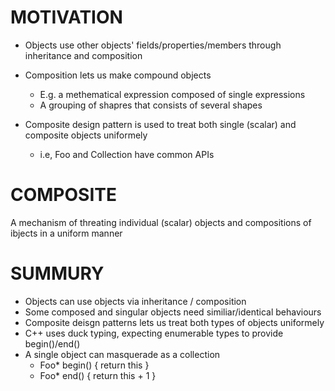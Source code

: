 # MOTIVATION
- Objects use other objects' fields/properties/members through inheritance and composition
- Composition lets us make compound objects
  - E.g. a methematical expression composed of single expressions
  - A grouping of shapres that consists of several shapes

- Composite design pattern is used to treat both single (scalar) and composite objects uniformely
  - i.e, Foo and Collection<Foo> have common APIs

# COMPOSITE
A mechanism of threating individual (scalar) objects and compositions of ibjects in a uniform manner

# SUMMURY 
  - Objects can use objects via inheritance / composition
  - Some composed and singular objects need similiar/identical behaviours
  - Composite deisgn patterns lets us treat both types of objects uniformely
  - C++ uses duck typing, expecting enumerable
  types to provide begin()/end()
  - A single object can masquerade as a collection
    - Foo* begin() { return this }
    - Foo* end() { return this + 1 }